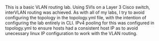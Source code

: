 This is a basic VLAN routing lab. Using SVIs on a Layer 3 Cisco switch, interVLAN routing was achieved. As with all of my labs, I try to avoid configuring the topology in the topology.yml file, with the intention of configuring the lab entirely in CLI. IPv4 pooling for this was configured in topology.yml to ensure hosts had a consistent host IP as to avoid unecessary linux IP configuration to work with the VLAN routing.
